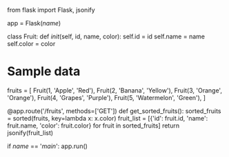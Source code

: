 from flask import Flask, jsonify

app = Flask(_name_)

class Fruit:
    def _init_(self, id, name, color):
        self.id = id
        self.name = name
        self.color = color

# Sample data
fruits = [
    Fruit(1, 'Apple', 'Red'),
    Fruit(2, 'Banana', 'Yellow'),
    Fruit(3, 'Orange', 'Orange'),
    Fruit(4, 'Grapes', 'Purple'),
    Fruit(5, 'Watermelon', 'Green'),
]

@app.route('/fruits', methods=['GET'])
def get_sorted_fruits():
    sorted_fruits = sorted(fruits, key=lambda x: x.color)
    fruit_list = [{'id': fruit.id, 'name': fruit.name, 'color': fruit.color} for fruit in sorted_fruits]
    return jsonify(fruit_list)

if _name_ == '_main_':
    app.run()
